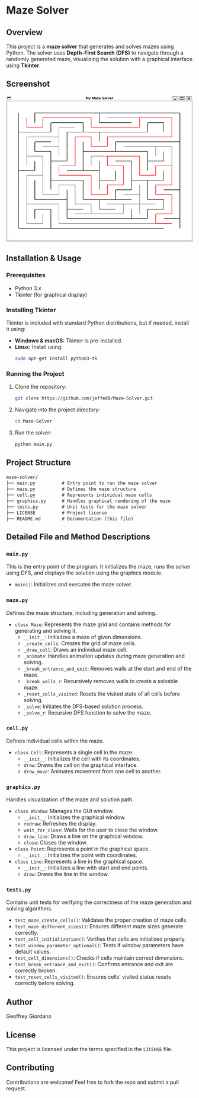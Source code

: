 # Maze Solver

## Overview
This project is a **maze solver** that generates and solves mazes using Python. The solver uses **Depth-First Search (DFS)** to navigate through a randomly generated maze, visualizing the solution with a graphical interface using **Tkinter**.

## Screenshot
![Maze Solver Screenshot](https://github.com/jeffe89/Maze-Solver/blob/main/Maze-Solver%20Screenshot.png)

## Installation & Usage
### Prerequisites
- Python 3.x
- Tkinter (for graphical display)

### Installing Tkinter
Tkinter is included with standard Python distributions, but if needed, install it using:
- **Windows & macOS:** Tkinter is pre-installed.
- **Linux:** Install using:
  ```sh
  sudo apt-get install python3-tk
  ```

### Running the Project
1. Clone the repository:
   ```sh
   git clone https://github.com/jeffe89/Maze-Solver.git
   ```
2. Navigate into the project directory:
   ```sh
   cd Maze-Solver
   ```
3. Run the solver:
   ```sh
   python main.py
   ```

## Project Structure
```
maze-solver/
├── main.py          # Entry point to run the maze solver
├── maze.py          # Defines the maze structure
├── cell.py          # Represents individual maze cells
├── graphics.py      # Handles graphical rendering of the maze
├── tests.py         # Unit tests for the maze solver
├── LICENSE          # Project license
├── README.md        # Documentation (this file)
```

## Detailed File and Method Descriptions

### `main.py`
This is the entry point of the program. It initializes the maze, runs the solver using DFS, and displays the solution using the graphics module.
- `main()`: Initializes and executes the maze solver.

### `maze.py`
Defines the maze structure, including generation and solving.
- `class Maze`: Represents the maze grid and contains methods for generating and solving it.
  - `__init__`: Initializes a maze of given dimensions.
  - `_create_cells`: Creates the grid of maze cells.
  - `_draw_cell`: Draws an individual maze cell.
  - `_animate`: Handles animation updates during maze generation and solving.
  - `_break_entrance_and_exit`: Removes walls at the start and end of the maze.
  - `_break_walls_r`: Recursively removes walls to create a solvable maze.
  - `_reset_cells_visited`: Resets the visited state of all cells before solving.
  - `_solve`: Initiates the DFS-based solution process.
  - `_solve_r`: Recursive DFS function to solve the maze.

### `cell.py`
Defines individual cells within the maze.
- `class Cell`: Represents a single cell in the maze.
  - `__init__`: Initializes the cell with its coordinates.
  - `draw`: Draws the cell on the graphical interface.
  - `draw_move`: Animates movement from one cell to another.

### `graphics.py`
Handles visualization of the maze and solution path.
- `class Window`: Manages the GUI window.
  - `__init__`: Initializes the graphical window.
  - `redraw`: Refreshes the display.
  - `wait_for_close`: Waits for the user to close the window.
  - `draw_line`: Draws a line on the graphical window.
  - `close`: Closes the window.
- `class Point`: Represents a point in the graphical space.
  - `__init__`: Initializes the point with coordinates.
- `class Line`: Represents a line in the graphical space.
  - `__init__`: Initializes a line with start and end points.
  - `draw`: Draws the line in the window.

### `tests.py`
Contains unit tests for verifying the correctness of the maze generation and solving algorithms.
- `test_maze_create_cells()`: Validates the proper creation of maze cells.
- `test_maze_different_sizes()`: Ensures different maze sizes generate correctly.
- `test_cell_initialization()`: Verifies that cells are initialized properly.
- `test_window_parameter_optional()`: Tests if window parameters have default values.
- `test_cell_dimensions()`: Checks if cells maintain correct dimensions.
- `test_break_entrance_and_exit()`: Confirms entrance and exit are correctly broken.
- `test_reset_cells_visited()`: Ensures cells' visited status resets correctly before solving.

## Author

Geoffrey Giordano

## License
This project is licensed under the terms specified in the `LICENSE` file.

## Contributing
Contributions are welcome! Feel free to fork the repo and submit a pull request.
